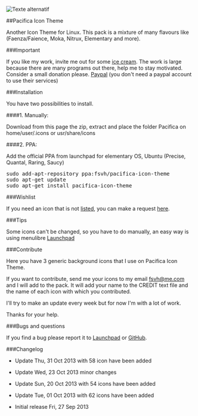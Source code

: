 ![Texte alternatif](http://fc07.deviantart.net/fs70/f/2013/275/e/c/pacifica_icons_by_bokehlicia-d6nn5lb.png "Pacifica Icon Theme")

##Pacifica Icon Theme

Another Icon Theme for Linux. This pack is a mixture of many flavours like (Faenza/Faience, Moka, Nitrux, Elementary and more).

###Important

If you like my work, invite me out for some [ice cream](https://www.paypal.com/cgi-bin/webscr?cmd=_s-xclick&hosted_button_id=DZE89Z9SE5QSC). The work is large because there are many programs out there, help me to stay motivated. Consider a small donation please. [Paypal](https://www.paypal.com/cgi-bin/webscr?cmd=_s-xclick&hosted_button_id=DZE89Z9SE5QSC) (you don't need a paypal account to use their services)

###Installation

You have two possibilities to install.

####1. Manually:

Download from this page the zip, extract and place the folder Pacifica on home/user/.icons or usr/share/icons

####2. PPA:

Add the official PPA from launchpad for elementary OS, Ubuntu (Precise, Quantal, Raring, Saucy)

<pre>
sudo add-apt-repository ppa:fsvh/pacifica-icon-theme
sudo apt-get update
sudo apt-get install pacifica-icon-theme
</pre>

###Wishlist

If you need an icon that is not [listed](https://github.com/fsvh/pacifica-icon-theme/blob/master/Apps-and-programs-supported), you can make a request [here](https://docs.google.com/forms/d/1dSRER1NKmYgh4YPBgd_Y96uGg6KMHZpozP9hSf3yE_w/viewform#start=invite).

###Tips

Some icons can't be changed, so you have to do manually, an easy way is using menulibre [Launchpad](https://launchpad.net/~menulibre-dev/+archive/devel)

###Contribute

Here you have 3 generic background icons that I use on Pacifica Icon Theme.

If you want to contribute, send me your icons to my email fsvh@me.com and I will add to the pack. It will add your name to the CREDIT text file and the name of each icon with which you contributed.

I'll try to make an update every week but for now I'm with a lot of work.

Thanks for your help.

###Bugs and questions

If you find a bug please report it to [Launchpad](https://launchpad.net/~fsvh/+archive/pacifica-icon-theme) or [GitHub](https://github.com/fsvh/pacifica-icon-theme).


###Changelog

  * Update Thu, 31 Oct 2013 with 58 icon have been added

  * Update Wed, 23 Oct 2013 minor changes

  * Update Sun, 20 Oct 2013 with 54 icons have been added

  * Update Tue, 01 Oct 2013 with 62 icons have been added

  * Initial release Fri, 27 Sep 2013


